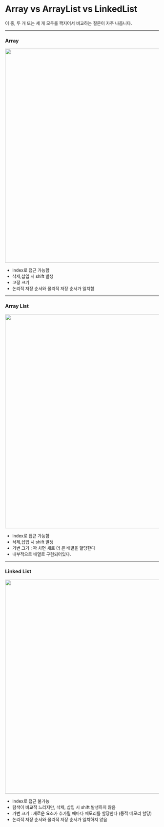 # Array vs ArrayList vs LinkedList

이 중, 두 개 또는 세 개 모두를 짝지어서 비교하는 질문이 자주 나옵니다.

***

### Array

<img src = "https://user-images.githubusercontent.com/50768959/161098465-958ab248-929e-4d8f-a96d-37f86d53037f.png" width="700">

- Index로 접근 가능함
- 삭제,삽입 시 shift 발생
- 고정 크기
- 논리적 저장 순서와 물리적 저장 순서가 일치함

***

### Array List

<img src = "https://user-images.githubusercontent.com/50768959/161098528-8ea1f8f8-fa04-42b7-b672-f95a5a90dd02.png" width="700">

- Index로 접근 가능함
- 삭제,삽입 시 shift 발생
- 가변 크기 : 꽉 차면 새로 더 큰 배열을 할당한다
- 내부적으로 배열로 구현되어있다.

***

### Linked List

<img src = "https://user-images.githubusercontent.com/50768959/161098583-66db65a3-7de1-4714-8d63-2cd3cd81eb8f.png" width="700">

- Index로 접근 불가능
- 탐색이 비교적 느리지만, 삭제, 삽입 시 shift 발생하지 않음
- 가변 크기 : 새로운 요소가 추가될 때마다 메모리를 할당한다 (동적 메모리 할당)
- 논리적 저장 순서와 물리적 저장 순서가 일치하지 않음
